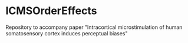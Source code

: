 # ICMSOrderEffects
Repository to accompany paper "Intracortical microstimulation of human somatosensory cortex induces perceptual biases"
